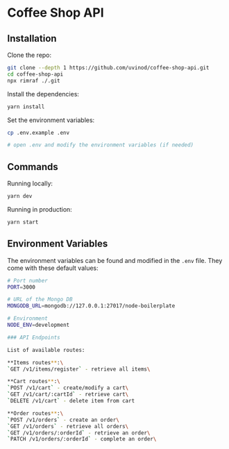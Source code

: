 # Coffee Shop API

## Installation

Clone the repo:

```bash
git clone --depth 1 https://github.com/uvinod/coffee-shop-api.git
cd coffee-shop-api
npx rimraf ./.git
```

Install the dependencies:

```bash
yarn install
```

Set the environment variables:

```bash
cp .env.example .env

# open .env and modify the environment variables (if needed)
```

## Commands

Running locally:

```bash
yarn dev
```

Running in production:

```bash
yarn start
```

## Environment Variables

The environment variables can be found and modified in the `.env` file. They come with these default values:

```bash
# Port number
PORT=3000

# URL of the Mongo DB
MONGODB_URL=mongodb://127.0.0.1:27017/node-boilerplate

# Environment
NODE_ENV=development

### API Endpoints

List of available routes:

**Items routes**:\
`GET /v1/items/register` - retrieve all items\

**Cart routes**:\
`POST /v1/cart` - create/modify a cart\
`GET /v1/cart/:cartId` - retrieve cart\
`DELETE /v1/cart` - delete item from cart

**Order routes**:\
`POST /v1/orders` - create an order\
`GET /v1/orders` - retrieve all orders\
`GET /v1/orders/:orderId` - retrieve an order\
`PATCH /v1/orders/:orderId` - complete an order\